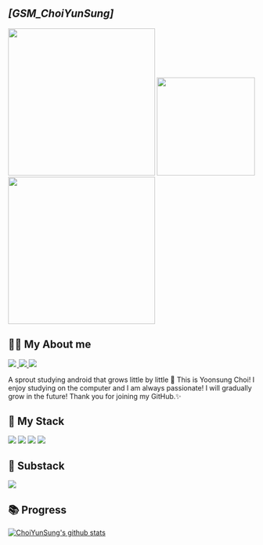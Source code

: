 ## *[GSM_ChoiYunSung]*

<img src = "https://simpleicons.org/icons/android.svg" width="300" height="300"> <img src = "https://simpleicons.org/icons/kotlin.svg" width="200" height="200"> <img src = "https://simpleicons.org/icons/androidstudio.svg" width="300" height="300">

## 🧑‍💻 My About me

<a href="https://GSMYunsung.github.io/">
    <img src = "https://img.shields.io/badge/MY%20BLOG-yellow?&style=flat&logo=github&logoColor=black" style="height : auto; margin-right : 2px;"/>
</a>
<a href="https://www.facebook.com/profile.php?id=100012797800961">
    <img src ="https://img.shields.io/badge/facebook-1877f2?style=flat-square&logo=facebook&logoColor=white&link=https://www.facebook.com/zzsza">
</a>
<a href="mailto:12345ggh81@gmail.com">
    <img src ="https://img.shields.io/badge/Gmail-d14836?style=flat-square&logo=Gmail&logoColor=white&link=mailto:snugyun01@gmail.com">
 </a>
<br>

A sprout studying android that grows little by little 🌴 This is Yoonsung Choi! I enjoy studying on the computer and I am always passionate! I will gradually grow in the future! Thank you for joining my GitHub.✨


## 🥇 My Stack

<img src = "https://img.shields.io/badge/android-%E2%98%85%E2%98%85%E2%98%86%E2%98%86%E2%98%86-green"> <img src = "https://img.shields.io/badge/C-%E2%98%85%E2%98%85%E2%98%85%E2%98%86%E2%98%86-yellow"> <img src = "https://img.shields.io/badge/C%23-%E2%98%85%E2%98%85%E2%98%86%E2%98%86%E2%98%86-yellowgreen">
<img src = "https://camo.githubusercontent.com/eb89c5ee00f1f96b82812e5693a2b2c8ee0e664fd6dfd1fdf18384eb18511df3/68747470733a2f2f696d672e736869656c64732e696f2f62616467652f4b6f746c696e2d2545322539382538352545322539382538352545322539382538362545322539382538362545322539382538362d3030393544353f7374796c653d706c6173746963266c6f676f3d6b6f746c696e266c6f676f436f6c6f723d7768697465">

## 🥈 Substack

<img src = "https://img.shields.io/badge/Unity-%E2%98%85%E2%98%85%E2%98%85%E2%98%86%E2%98%86-black">


## 📚 Progress

[![ChoiYunSung's github stats](https://github-readme-stats.vercel.app/api?username=GSMYunsung)](https://github.com/anuraghazra/github-readme-stats)
